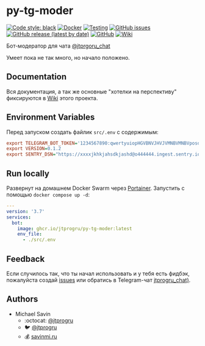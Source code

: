 # py-tg-moder

[![Code style: black](https://img.shields.io/badge/code%20style-black-000000.svg)](https://github.com/psf/black)
[![Docker](https://github.com/jtprogru/py-tg-moder/actions/workflows/docker-publish.yml/badge.svg)](https://github.com/jtprogru/py-tg-moder/actions/workflows/docker-publish.yml)
[![Testing](https://github.com/jtprogru/py-tg-moder/actions/workflows/testing.yml/badge.svg)](https://github.com/jtprogru/py-tg-moder/actions/workflows/testing.yml)
[![GitHub issues](https://img.shields.io/github/issues-raw/jtprogru/py-tg-moder)](https://github.com/jtprogru/py-tg-moder/issues)
[![GitHub release (latest by date)](https://img.shields.io/github/v/release/jtprogru/py-tg-moder)](https://github.com/jtprogru/py-tg-moder/releases/latest)
[![GitHub](https://img.shields.io/github/license/jtprgoru/py-tg-moder)](https://github.com/jtprogru/py-tg-moder/)
[![Wiki](https://img.shields.io/badge/Wiki-READ-success)](https://github.com/jtprogru/py-tg-moder/wiki)

Бот-модератор для чата [@jtprgoru_chat](https://t.me/jtprgoru_chat)

Умеет пока не так много, но начало положено.

## Documentation

Вся документация, а так же основные "хотелки на перспективу" фиксируются в [Wiki](https://github.com/jtprogru/py-tg-moder/wiki) этого проекта. 

## Environment Variables

Перед запуском создать файлик `src/.env` с содержимым:
```ini
export TELEGRAM_BOT_TOKEN='1234567890:qwertyuiopHGVBNVJHVJVMNBVMNBVposdfghi'
export VERSION=0.1.2
export SENTRY_DSN="https://xxxxjkhkjahsdkjashd@o444444.ingest.sentry.io/1234567"
```

## Run locally 

Развернут на домашнем Docker Swarm через [Portainer](https://portainer.io). Запустить с помощью `docker compose up -d`: 

```yaml
---
version: '3.7'
services:
  bot:
    image: ghcr.io/jtprogru/py-tg-moder:latest
    env_file:
      - ./src/.env
```

## Feedback

Если случилось так, что ты начал использовать и у тебя есть фидбэк, пожалуйста создай [issues](https://github.com/jtprogru/py-tg-moder/issues) или обратись в Telegram-чат [jtprogru_chat)](https://t.me/jtprogru_chat).

## Authors

- Michael Savin
  - :octocat: [@jtprogru](https://www.github.com/jtprogru)
  - :bird: [@jtprogru](https://www.twitter.com/jtprogru)
  - :moneybag: [savinmi.ru](https://savinmi.ru)
